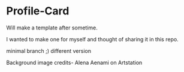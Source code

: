 # Profile-Card
Will make a template after sometime.

I wanted to make one for myself and thought of sharing it in this repo.

minimal branch ;)
different version

Background image credits- Alena Aenami on Artstation
